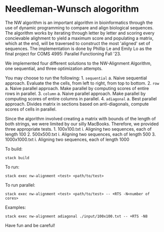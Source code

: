 # Needleman-Wunsch alogorithm 

The NW algorithm is an important algorithm in bioinformatics through the use of dynamic programming to compare and align biological sequences. The algorithm works by iterating through letter by letter and scoring every concievable alighment to yield a maximum score and populating a matrix, which at the end, will be traversed to construct the most 'aligned' set of sequences. The implementation is done by Phillip Le and Emily Lo as the final project for COMS 4995: Parallel Functioning Fall '23. 

We implemented four different solutions to the NW-Alignment Algorithm, one sequential, and three optimization attempts. 

You may choose to run the following:
	1. `sequential`
		a. Naive sequential approach. Evaluate the the cells, from left to right, from top to bottom. 
	2. `row`
		a. Naive parallel approach. Make parallel by computing scores of entire rows in parallel.
	3. `column`
		a. Naive parallel approach. Make parallel by computing scores of entire columns in parallel.
	4. `adiagonal`
		a. Best parallel approach. Divides matrix in sections based on anti-diagonals, compute scores of cells in parallel. 

Since the algorithm involved creating a matrix with bounds of the length of both strings, we were limited 
by our silly MacBooks. Therefore, we provided three appropriate tests.
	1. 100x100.txt
		i. Aligning two sequences, each of length 100
	2. 500x500.txt
		i. Aligning two sequences, each of length 500
	3. 1000x1000.txt 
		i. Aligning two sequences, each of length 1000

To build:
```
stack build 
```

To run:

```
stack exec nw-alignment <test> <path/to/test>
```

To run parallel:
```
stack exec nw-alignment <test> <path/to/test> -- +RTS -N<number of cores>
```

Examples: 

```
stack exec nw-alignment adiagonal ./input/100x100.txt -- +RTS -N8
```

Have fun and be careful!